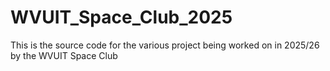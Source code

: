 # WVUIT_Space_Club_2025
This is the source code for the various project being worked on in 2025/26 by the WVUIT Space Club
